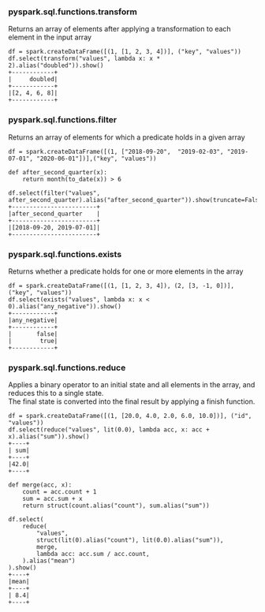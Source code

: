 ### pyspark.sql.functions.transform
Returns an array of elements after applying a transformation to each element in the input array
```commandline
df = spark.createDataFrame([(1, [1, 2, 3, 4])], ("key", "values"))
df.select(transform("values", lambda x: x * 2).alias("doubled")).show()
+------------+
|     doubled|
+------------+
|[2, 4, 6, 8]|
+------------+
```
### pyspark.sql.functions.filter
Returns an array of elements for which a predicate holds in a given array
```commandline
df = spark.createDataFrame([(1, ["2018-09-20",  "2019-02-03", "2019-07-01", "2020-06-01"])],("key", "values"))

def after_second_quarter(x):
    return month(to_date(x)) > 6
    
df.select(filter("values", after_second_quarter).alias("after_second_quarter")).show(truncate=False)
+------------------------+
|after_second_quarter    |
+------------------------+
|[2018-09-20, 2019-07-01]|
+------------------------+
```
### pyspark.sql.functions.exists
Returns whether a predicate holds for one or more elements in the array
```commandline
df = spark.createDataFrame([(1, [1, 2, 3, 4]), (2, [3, -1, 0])],("key", "values"))
df.select(exists("values", lambda x: x < 0).alias("any_negative")).show()
+------------+
|any_negative|
+------------+
|       false|
|        true|
+------------+
```
### pyspark.sql.functions.reduce
Applies a binary operator to an initial state and all elements in the array, and reduces this to a single state.  
The final state is converted into the final result by applying a finish function.
```commandline
df = spark.createDataFrame([(1, [20.0, 4.0, 2.0, 6.0, 10.0])], ("id", "values"))
df.select(reduce("values", lit(0.0), lambda acc, x: acc + x).alias("sum")).show()
+----+
| sum|
+----+
|42.0|
+----+

def merge(acc, x):
    count = acc.count + 1
    sum = acc.sum + x
    return struct(count.alias("count"), sum.alias("sum"))

df.select(
    reduce(
        "values",
        struct(lit(0).alias("count"), lit(0.0).alias("sum")),
        merge,
        lambda acc: acc.sum / acc.count,
    ).alias("mean")
).show()
+----+
|mean|
+----+
| 8.4|
+----+
```